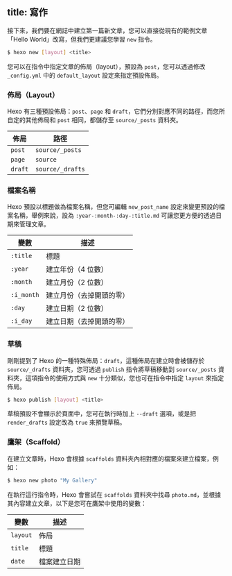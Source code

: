 title: 寫作
---
接下來，我們要在網誌中建立第一篇新文章，您可以直接從現有的範例文章「Hello World」改寫，但我們更建議您學習 `new` 指令。

``` bash
$ hexo new [layout] <title>
```

您可以在指令中指定文章的佈局（layout），預設為 `post`，您可以透過修改 `_config.yml` 中的 `default_layout` 設定來指定預設佈局。

### 佈局（Layout）

Hexo 有三種預設佈局：`post`、`page` 和 `draft`，它們分別對應不同的路徑，而您所自定的其他佈局和 `post` 相同，都儲存至 `source/_posts` 資料夾。

佈局 | 路徑
--- | ---
`post` | `source/_posts`
`page` | `source`
`draft` | `source/_drafts`

### 檔案名稱

Hexo 預設以標題做為檔案名稱，但您可編輯 `new_post_name` 設定來變更預設的檔案名稱，舉例來說，設為 `:year-:month-:day-:title.md` 可讓您更方便的透過日期來管理文章。

變數 | 描述
--- | ---
`:title` | 標題
`:year` | 建立年份（4 位數）
`:month` | 建立月份（2 位數）
`:i_month` | 建立月份（去掉開頭的零）
`:day` | 建立日期（2 位數）
`:i_day` | 建立日期（去掉開頭的零）

### 草稿

剛剛提到了 Hexo 的一種特殊佈局：`draft`，這種佈局在建立時會被儲存於 `source/_drafts` 資料夾，您可透過 `publish` 指令將草稿移動到 `source/_posts` 資料夾，這項指令的使用方式與 `new` 十分類似，您也可在指令中指定 `layout` 來指定佈局。

``` bash
$ hexo publish [layout] <title>
```

草稿預設不會顯示於頁面中，您可在執行時加上 `--draft` 選項，或是把 `render_drafts` 設定改為 `true` 來預覽草稿。

### 鷹架（Scaffold）

在建立文章時，Hexo 會根據 `scaffolds` 資料夾內相對應的檔案來建立檔案，例如：

``` bash
$ hexo new photo "My Gallery"
```

在執行這行指令時，Hexo 會嘗試在 `scaffolds` 資料夾中找尋 `photo.md`，並根據其內容建立文章，以下是您可在鷹架中使用的變數：

變數 | 描述
--- | ---
`layout` | 佈局
`title` | 標題
`date` | 檔案建立日期